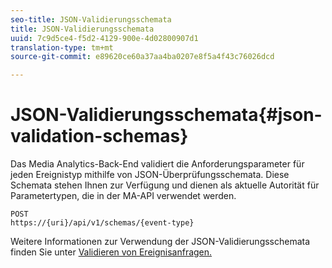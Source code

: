 ```yaml
---
seo-title: JSON-Validierungsschemata
title: JSON-Validierungsschemata
uuid: 7c9d5ce4-f5d2-4129-900e-4d02800907d1
translation-type: tm+mt
source-git-commit: e89620ce60a37aa4ba0207e8f5a4f43c76026dcd

---
```



# JSON-Validierungsschemata{#json-validation-schemas}

Das Media Analytics-Back-End validiert die Anforderungsparameter für jeden Ereignistyp mithilfe von JSON-Überprüfungsschemata. Diese Schemata stehen Ihnen zur Verfügung und dienen als aktuelle Autorität für Parametertypen, die in der MA-API verwendet werden.

```
POST
https://{uri}/api/v1/schemas/{event-type}
```

Weitere Informationen zur Verwendung der JSON-Validierungsschemata finden Sie unter [Validieren von Ereignisanfragen.](/help/media-collection-api/mc-api-impl/mc-api-validate-reqs.md)
